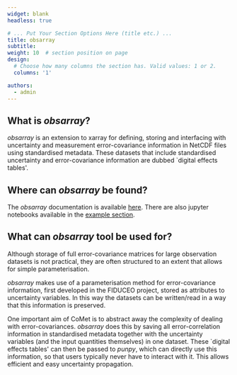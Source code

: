 ```yaml
---
widget: blank
headless: true

# ... Put Your Section Options Here (title etc.) ...
title: obsarray
subtitle:
weight: 10  # section position on page
design:
  # Choose how many columns the section has. Valid values: 1 or 2.
  columns: '1'

authors:
  - admin
---
```


## What is *obsarray*?

*obsarray* is an extension to xarray for defining, storing and interfacing with uncertainty and measurement error-covariance information in NetCDF files using standardised metadata. These datasets that include standardised uncertainty and error-covariance information are dubbed `digital effects tables'.

## Where can *obsarray* be found?

The *obsarray* documentation is available [here](https://obsarray.readthedocs.io/en/latest/).
There are also jupyter notebooks available in the [example section](user-guide/examples).

## What can *obsarray* tool be used for?

Although storage of full error-covariance matrices for large observation datasets is not practical, they are often structured to an extent that allows for simple parameterisation. 

*obsarray* makes use of a parameterisation method for error-covariance information, first developed in the FIDUCEO project, stored as attributes to uncertainty variables. In this way the datasets can be written/read in a way that this information is preserved.

One important aim of CoMet is to abstract away the complexity of dealing with error-covariances. *obsarray* does this by saving all error-correlation information in standardised metadata together with the uncertainty variables (and the input quantities themselves) in one dataset. These `digital effects tables' can then be passed to *punpy*, which can directly use this information, so that users typically never have to interact with it. This allows efficient and easy uncertainty propagation.
